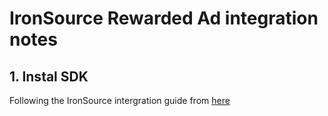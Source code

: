 # IronSource Rewarded Ad integration notes

## 1. Instal SDK
Following the IronSource intergration guide from [here](https://developers.ironsrc.com/ironsource-mobile/general/ad-revenue-measurement-postbacks)

